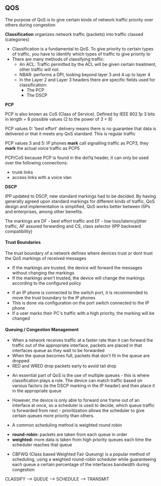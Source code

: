 ## QOS

The purpose of QoS is to give certain kinds of network traffic priority over others during congestion

**Classification** organizes network traffic (packets) into traffic classed (categories)

- Classification is a fundamental to QoS. To give priority to certain types of traffic, you have to identify which types of traffic to give priority to 
- There are many methods of classifying traffic:
	* An ACL: Traffic permitted by the ACL will be given certain treatment, other traffic will not.
	* NBAR: performs a DPI, looking beyond layer 3 and 4 up to layer 4
	* In the Layer 2 and Layer 3 headers there are specific fields used for classification:
		- The PCP
		- The DSCP

**PCP**

PCP is also known as CoS (Class of Service). Defined by IEEE 802.1p
3 bits in length = 8 possible values (2 to the power of 3 = 8)

PCP values 0: 'best effort' delivery means there is no guarantee that data is delivered or that it meets any QoS standard. This is regular traffic

PCP values 3 and 5: IP phones **mark** call signalling traffic as PCP3, they **mark** the actual voice traffic as PCP5


PCP/CoS  because PCP is found in the dot1q header, it can only be used over the following connections:
* trunk links
* access links with a voice vlan

**DSCP**

IPP updated to DSCP, new standard markings had to be decided. By having generally agreed upon standard markings for different kinds of traffic, QoS design and implementation is simplified, QoS works better between ISPs and enterprises, among other benefits.

The markings are DF - best effort traffic and EF - low loss/latency/jitter traffic, AF assured forwarding and CS, class selector (IPP backward compatibility)


#### Trust Boundaries

The trust boundary of a network defines where devices trust or dont trust the QoS markings of received messages
- If the markings are trusted, the device will forward the messages without changing the markings
- If the markings aren't trusted, the device will change the markings according to the configured policy

* If an IP phone is connected to the switch port, it is recommended to move the trust boundary to the IP phones
* This is done via configuration on the port switch connected to the IP phone
* If a user marks their PC's traffic with a high priority, the marking will be changed

#### Queuing / Congestion Management

- When a network receives traffic at a faster rate than it can forward the traffic out of the appropriate interface, packets are placed in that interfaces queue as they wait to be forwarded
- When the queue becomes full, packets that don't fit in the queue are dropped
- RED and WRED drop packets early to avoid tail drop

* An essential part of QoS is the use of multiple queues - this is where classification plays a role. The device can match traffic based on various factors (ie the DSCP marking in the IP header) and then place it in the appropriate queue
* However, the device is only able to forward one frame out of an interface at once, so a scheduler is used to decide, which queue traffic is forwarded from next - prioritization allows the scheduler to give certain queues more priority than others.

 * A common scheduling method is weighted round robin
 - **round-robin:** packets are taken from each queue in order
 - **weighted:** more data is taken from high priority queues each time the scheduler reaches that queue  
 
* CBFWQ (Class based Weighted Fair Queuing) is a popular method of scheduling, using a weighted round-robin scheduler while guaranteeing each queue a certain percentage of the interfaces bandwidth during congestion 


CLASSIFY --> QUEUE --> SCHEDULE --> TRANSMIT